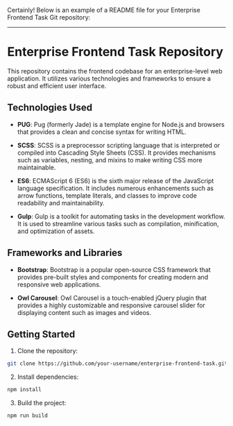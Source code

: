 Certainly! Below is an example of a README file for your Enterprise Frontend Task Git repository:

---

# Enterprise Frontend Task Repository

This repository contains the frontend codebase for an enterprise-level web application. It utilizes various technologies and frameworks to ensure a robust and efficient user interface.

## Technologies Used

- **PUG**: Pug (formerly Jade) is a template engine for Node.js and browsers that provides a clean and concise syntax for writing HTML.

- **SCSS**: SCSS is a preprocessor scripting language that is interpreted or compiled into Cascading Style Sheets (CSS). It provides mechanisms such as variables, nesting, and mixins to make writing CSS more maintainable.

- **ES6**: ECMAScript 6 (ES6) is the sixth major release of the JavaScript language specification. It includes numerous enhancements such as arrow functions, template literals, and classes to improve code readability and maintainability.

- **Gulp**: Gulp is a toolkit for automating tasks in the development workflow. It is used to streamline various tasks such as compilation, minification, and optimization of assets.

## Frameworks and Libraries

- **Bootstrap**: Bootstrap is a popular open-source CSS framework that provides pre-built styles and components for creating modern and responsive web applications.

- **Owl Carousel**: Owl Carousel is a touch-enabled jQuery plugin that provides a highly customizable and responsive carousel slider for displaying content such as images and videos.

## Getting Started

1. Clone the repository:

```bash
git clone https://github.com/your-username/enterprise-frontend-task.git
```

2. Install dependencies:

```bash
npm install
```

3. Build the project:

```bash
npm run build
```



